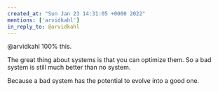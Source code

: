 ```yaml
---
created_at: "Sun Jan 23 14:31:05 +0000 2022"
mentions: ['arvidkahl']
in_reply_to: @arvidkahl
---
```


@arvidkahl 100% this. 

The great thing about systems is that you can optimize them. So a bad system is still much better than no system. 

Because a bad system has the potential to evolve into a good one.